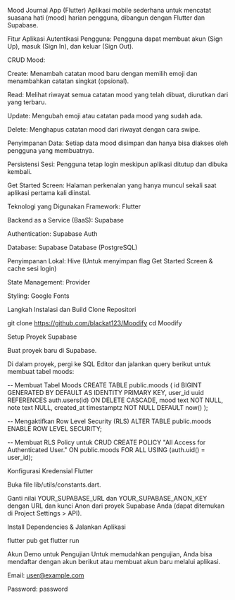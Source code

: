 Mood Journal App (Flutter)
Aplikasi mobile sederhana untuk mencatat suasana hati (mood) harian pengguna, dibangun dengan Flutter dan Supabase.

Fitur Aplikasi
Autentikasi Pengguna: Pengguna dapat membuat akun (Sign Up), masuk (Sign In), dan keluar (Sign Out).

CRUD Mood:

Create: Menambah catatan mood baru dengan memilih emoji dan menambahkan catatan singkat (opsional).

Read: Melihat riwayat semua catatan mood yang telah dibuat, diurutkan dari yang terbaru.

Update: Mengubah emoji atau catatan pada mood yang sudah ada.

Delete: Menghapus catatan mood dari riwayat dengan cara swipe.

Penyimpanan Data: Setiap data mood disimpan dan hanya bisa diakses oleh pengguna yang membuatnya.

Persistensi Sesi: Pengguna tetap login meskipun aplikasi ditutup dan dibuka kembali.

Get Started Screen: Halaman perkenalan yang hanya muncul sekali saat aplikasi pertama kali diinstal.

Teknologi yang Digunakan
Framework: Flutter

Backend as a Service (BaaS): Supabase

Authentication: Supabase Auth

Database: Supabase Database (PostgreSQL)

Penyimpanan Lokal: Hive (Untuk menyimpan flag Get Started Screen & cache sesi login)

State Management: Provider

Styling: Google Fonts

Langkah Instalasi dan Build
Clone Repositori

git clone https://github.com/blackat123/Moodify
cd Moodify

Setup Proyek Supabase

Buat proyek baru di Supabase.

Di dalam proyek, pergi ke SQL Editor dan jalankan query berikut untuk membuat tabel moods:

-- Membuat Tabel Moods
CREATE TABLE public.moods (
id BIGINT GENERATED BY DEFAULT AS IDENTITY PRIMARY KEY,
user_id uuid REFERENCES auth.users(id) ON DELETE CASCADE,
mood text NOT NULL,
note text NULL,
created_at timestamptz NOT NULL DEFAULT now()
);

-- Mengaktifkan Row Level Security (RLS)
ALTER TABLE public.moods ENABLE ROW LEVEL SECURITY;

-- Membuat RLS Policy untuk CRUD
CREATE POLICY "All Access for Authenticated User." ON public.moods
FOR ALL USING (auth.uid() = user_id);

Konfigurasi Kredensial Flutter

Buka file lib/utils/constants.dart.

Ganti nilai YOUR_SUPABASE_URL dan YOUR_SUPABASE_ANON_KEY dengan URL dan kunci Anon dari proyek Supabase Anda (dapat ditemukan di Project Settings > API).

Install Dependencies & Jalankan Aplikasi

flutter pub get
flutter run

Akun Demo untuk Pengujian
Untuk memudahkan pengujian, Anda bisa mendaftar dengan akun berikut atau membuat akun baru melalui aplikasi.

Email: user@example.com

Password: password

